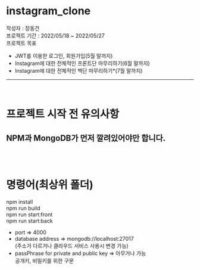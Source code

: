 # instagram_clone
작성자 : 장동건 <br/>
프로젝트 기간 : 2022/05/18 ~ 2022/05/27 <br/>
프로젝트 목표
<ul>
    <li>JWT를 이용한 로그인, 회원가입(5월 말까지)</li>
    <li>Instagram에 대한 전체적인 프론트단 마무리하기(6월 말까지)</li>
    <li>Instagram에 대한 전체적인 백단 마무리하기*(7월 말까지)</li>
</ul>
<hr /><br/>
<h1>
    프로젝트 시작 전 유의사항
</h1>
<h2>
    NPM과 MongoDB가 먼저 깔려있어야만 합니다.
</h2>
<br/>
<br/>

<h1>
    명령어(최상위 폴더)
</h1>
    npm install<br/>
    npm run build<br/>
    npm run start:front<br>
    npm run start:back<br>
    <ul>
        <li> port => 4000 </li>
        <li> database address => mongodb://localhost:27017 <br/>
            (주소가 다르거나  클라우드 서비스 사용시 변경 가능)
        </li>
        <li> passPhrase for private and public key => 아무거나 가능 <br/>
            공개키, 비밀키를 위한 구문
        </li>
